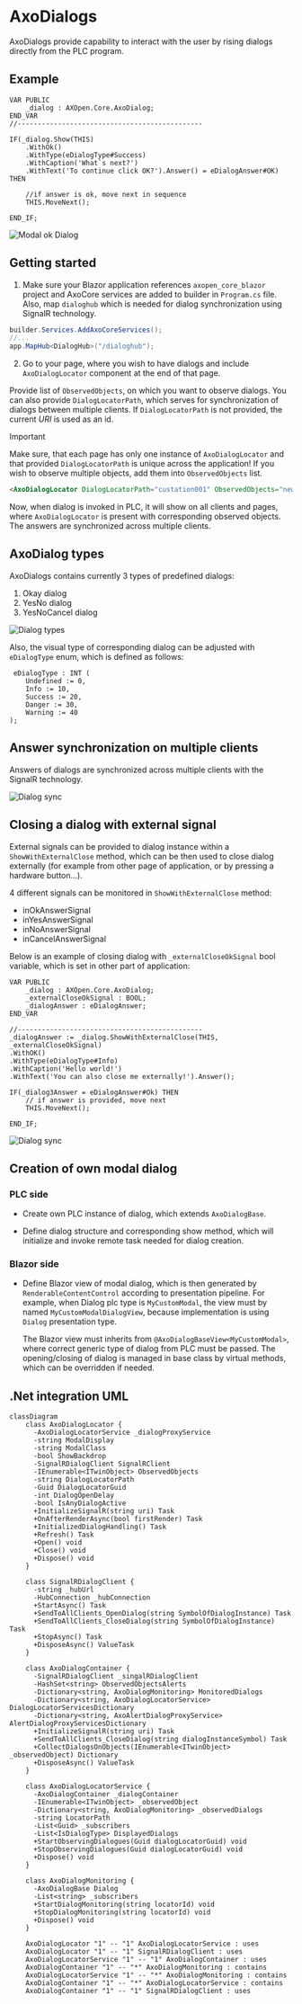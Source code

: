 # AxoDialogs

AxoDialogs provide capability to interact with the user by rising dialogs directly from the PLC program.

## Example


```
VAR PUBLIC
    _dialog : AXOpen.Core.AxoDialog;
END_VAR
//----------------------------------------------

IF(_dialog.Show(THIS)
    .WithOk()
    .WithType(eDialogType#Success)
    .WithCaption('What`s next?')
    .WithText('To continue click OK?').Answer() = eDialogAnswer#OK) THEN

    //if answer is ok, move next in sequence                                 
    THIS.MoveNext(); 

END_IF;	
```

![Modal ok Dialog](assets/ok-dialog.png)

## Getting started 

1. Make sure your Blazor application references `axopen_core_blazor` project and AxoCore services are added to builder in `Program.cs` file. Also, map `dialoghub` which is needed for dialog synchronization using SignalR technology. 
```C#
builder.Services.AddAxoCoreServices();
//...
app.MapHub<DialogHub>("/dialoghub");
```



2. Go to your page, where you wish to have dialogs and include `AxoDialogLocator` component at the end of that page.

Provide list of `ObservedObjects`, on which you want to observe dialogs. You can also provide `DialogLocatorPath`, which serves for synchronization of dialogs between multiple clients. If `DialogLocatorPath` is not provided, the current *URI* is used as an id.

> [!IMPORTANT]
> Make sure, that each page has only one instance of `AxoDialogLocator` and that provided `DialogLocatorPath` is unique across the application! If you wish to observe multiple objects, add them into `ObservedObjects` list.

```HTML
<AxoDialogLocator DialogLocatorPath="custation001" ObservedObjects="new[] {Entry.Plc.Context.PneumaticManipulator}"/>
```

Now, when dialog is invoked in PLC, it will show on all clients and pages, where `AxoDialogLocator` is present with corresponding observed objects. The answers are synchronized across multiple clients.

## AxoDialog types

AxoDialogs contains currently 3 types of predefined dialogs:

1. Okay dialog
2. YesNo dialog
3. YesNoCancel dialog


![Dialog types](assets/dialog-types.gif)

Also, the visual type of corresponding dialog can be adjusted with `eDialogType` enum, which is defined as follows:
```
 eDialogType : INT (
    Undefined := 0,
    Info := 10,
    Success := 20,
    Danger := 30,
    Warning := 40
);

```

## Answer synchronization on multiple clients

Answers of dialogs are synchronized across multiple clients with the SignalR technology. 

![Dialog sync](assets/dialog-sync.gif)


## Closing a dialog with external signal

External signals can be provided to dialog instance within a `ShowWithExternalClose` method, which can be then used to close dialog externally (for example from other page of application, or by pressing a hardware button...).

4 different signals can be monitored in `ShowWithExternalClose` method:
- inOkAnswerSignal 
- inYesAnswerSignal 
- inNoAnswerSignal
- inCancelAnswerSignal 


Below is an example of closing dialog with `_externalCloseOkSignal` bool variable, which is set in other part of application:

```
VAR PUBLIC
    _dialog : AXOpen.Core.AxoDialog;
    _externalCloseOkSignal : BOOL;
    _dialogAnswer : eDialogAnswer;
END_VAR

//----------------------------------------------
_dialogAnswer := _dialog.ShowWithExternalClose(THIS, _externalCloseOkSignal)
.WithOK()
.WithType(eDialogType#Info)
.WithCaption('Hello world!')
.WithText('You can also close me externally!').Answer();

IF(_dialog3Answer = eDialogAnswer#Ok) THEN
    // if answer is provided, move next
    THIS.MoveNext(); 

END_IF;	
```

![Dialog sync](assets/dialog-external-close.gif)

## Creation of own modal dialog


### PLC side
- Create own PLC instance of dialog, which extends `AxoDialogBase`.

- Define dialog structure and corresponding show method, which will initialize and invoke remote task needed for dialog creation.

### Blazor side
- Define Blazor view of modal dialog, which is then generated by `RenderableContentControl` according to presentation pipeline.
For example, when Dialog plc type is `MyCustomModal`, the view must by named `MyCustomModalDialogView`, because implementation is using `Dialog` presentation type.

    The Blazor view must inherits from `@AxoDialogBaseView<MyCustomModal>`, where correct generic type of dialog from PLC must be passed. The opening/closing of dialog is managed in base class by virtual methods, which can be overridden if needed.
  

## .Net integration UML


```mermaid
classDiagram
    class AxoDialogLocator {
      -AxoDialogLocatorService _dialogProxyService
      -string ModalDisplay
      -string ModalClass
      -bool ShowBackdrop
      -SignalRDialogClient SignalRClient
      -IEnumerable<ITwinObject> ObservedObjects
      -string DialogLocatorPath
      -Guid DialogLocatorGuid
      -int DialogOpenDelay
      -bool IsAnyDialogActive
      +InitializeSignalR(string uri) Task
      +OnAfterRenderAsync(bool firstRender) Task
      +InitializedDialogHandling() Task
      +Refresh() Task
      +Open() void
      +Close() void
      +Dispose() void
    }
    
    class SignalRDialogClient {
      -string _hubUrl
      -HubConnection _hubConnection
      +StartAsync() Task
      +SendToAllClients_OpenDialog(string SymbolOfDialogInstance) Task
      +SendToAllClients_CloseDialog(string SymbolOfDialogInstance) Task
      +StopAsync() Task
      +DisposeAsync() ValueTask
    }

    class AxoDialogContainer {
      -SignalRDialogClient _singalRDialogClient
      -HashSet<string> ObservedObjectsAlerts
      -Dictionary<string, AxoDialogMonitoring> MonitoredDialogs
      -Dictionary<string, AxoDialogLocatorService> DialogLocatorServicesDictionary
      -Dictionary<string, AxoAlertDialogProxyService> AlertDialogProxyServicesDictionary
      +InitializeSignalR(string uri) Task
      +SendToAllClients_CloseDialog(string dialogInstanceSymbol) Task
      +CollectDialogsOnObjects(IEnumerable<ITwinObject> _observedObject) Dictionary
      +DisposeAsync() ValueTask
    }

    class AxoDialogLocatorService {
      -AxoDialogContainer _dialogContainer
      -IEnumerable<ITwinObject> _observedObject
      -Dictionary<string, AxoDialogMonitoring> _observedDialogs
      -string LocatorPath
      -List<Guid> _subscribers
      -List<IsDialogType> DisplayedDialogs
      +StartObservingDialogues(Guid dialogLocatorGuid) void
      +StopObservingDialogues(Guid dialogLocatorGuid) void
      +Dispose() void
    }

    class AxoDialogMonitoring {
      -AxoDialogBase Dialog
      -List<string> _subscribers
      +StartDialogMonitoring(string locatorId) void
      +StopDialogMonitoring(string locatorId) void
      +Dispose() void
    }

    AxoDialogLocator "1" -- "1" AxoDialogLocatorService : uses 
    AxoDialogLocator "1" -- "1" SignalRDialogClient : uses
    AxoDialogLocatorService "1" -- "1" AxoDialogContainer : uses
    AxoDialogContainer "1" -- "*" AxoDialogMonitoring : contains
    AxoDialogLocatorService "1" -- "*" AxoDialogMonitoring : contains
    AxoDialogContainer "1" -- "*" AxoDialogLocatorService : contains
    AxoDialogContainer "1" -- "1" SignalRDialogClient : uses

```




